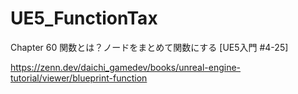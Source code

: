 # UE5_FunctionTax
Chapter 60 関数とは？ノードをまとめて関数にする [UE5入門 #4-25]

https://zenn.dev/daichi_gamedev/books/unreal-engine-tutorial/viewer/blueprint-function
